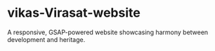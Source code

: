 # vikas-Virasat-website
A responsive, GSAP-powered website showcasing harmony between development and heritage.
